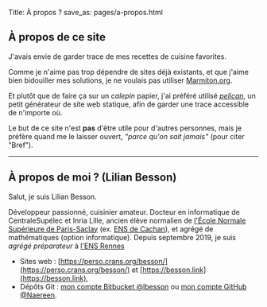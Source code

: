 Title: À propos ?
save_as: pages/a-propos.html

## À propos de ce site

J'avais envie de garder trace de mes recettes de cuisine favorites.

Comme je n'aime pas trop dépendre de sites déjà existants, et que j'aime bien bidouiller mes solutions, je ne voulais pas utiliser [Marmiton.org](http://marmiton.org/).

Et plutôt que de faire ça sur un *calepin* papier, j'ai préféré utilisé [*pelican*](http://getpelican.com/), un petit générateur de site web statique, afin de garder une trace accessible de n'importe où.

Le but de ce site n'est **pas** d'être utile pour d'autres personnes, mais je préfère quand me le laisser ouvert, *"parce qu'on sait jamais"* (pour citer "Bref").

----

## À propos de moi ? (Lilian Besson)

Salut, je suis Lilian Besson.

Développeur passionné, cuisinier amateur.
Docteur en informatique de CentraleSupélec et Inria Lille, ancien élève normalien de [l'École Normale Supérieure de Paris-Saclay](https://www.ens-paris-saclay.fr/) (ex. [ENS de Cachan](https://www.ens-cachan.fr/)), et agrégé de mathématiques (option informatique).
Depuis septembre 2019, je suis *agrégé préparateur* à [l'ENS Rennes](http://www.ens-rennes.fr/)

- Sites web : [https://perso.crans.org/besson/](https://perso.crans.org/besson/) et [https://besson.link](https://besson.link),
- Dépôts Git : [mon compte Bitbucket @lbesson](https://bitbucket.org/lbesson/) ou [mon compte GitHub @Naereen](https://github.com/Naereen/).
